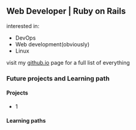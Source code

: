 ## Web Developer | Ruby on Rails 
interested in: 
- DevOps
- Web development(obviously)
- Linux

visit my [github.io](https://h4ppyr0gu3.github.io/) page for a full list of everything

### Future projects and Learning path

#### Projects

- 1

#### Learning paths
